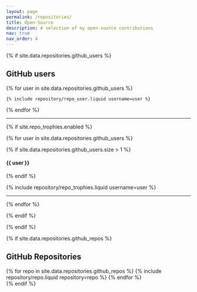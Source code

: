 ```yaml
---
layout: page
permalink: /repositories/
title: Open-Source
description: A selection of my open-source contributions
nav: true
nav_order: 4
---
```


{% if site.data.repositories.github_users %}


## GitHub users


<div class="repositories d-flex flex-wrap flex-md-row flex-column justify-content-between align-items-center">

  {% for user in site.data.repositories.github_users %}

    {% include repository/repo_user.liquid username=user %}

  {% endfor %}

</div>


---


{% if site.repo_trophies.enabled %}


{% for user in site.data.repositories.github_users %}


{% if site.data.repositories.github_users.size > 1 %}



  <h4>{{ user }}</h4>


  {% endif %}


  <div class="repositories d-flex flex-wrap flex-md-row flex-column justify-content-between align-items-center">


  {% include repository/repo_trophies.liquid username=user %}


  </div>



---



{% endfor %}


{% endif %}


{% endif %}

{% if site.data.repositories.github_repos %}

## GitHub Repositories

<div class="repositories d-flex flex-wrap flex-md-row flex-column justify-content-between align-items-center">
  {% for repo in site.data.repositories.github_repos %}
    {% include repository/repo.liquid repository=repo %}
  {% endfor %}
</div>
{% endif %}
